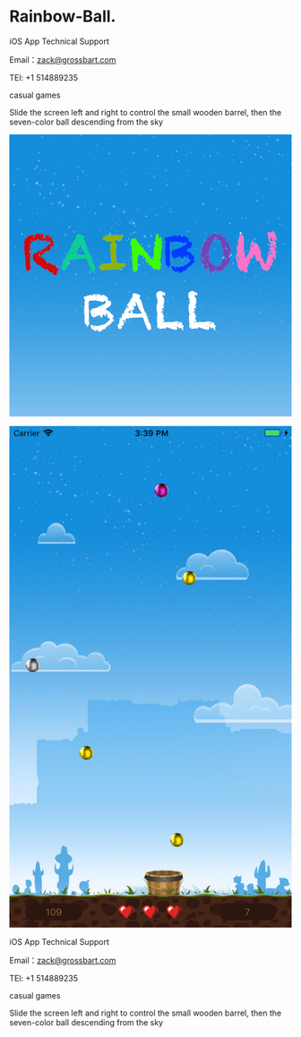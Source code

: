 # Rainbow-Ball.

iOS App Technical Support

Email：zack@grossbart.com

TEl: +1 514889235

casual games

Slide the screen left and right to control the small wooden barrel, then the seven-color ball descending from the sky

![image](https://github.com/MMK460/Rainbow-Ball./blob/master/background.png)

![image](https://github.com/MMK460/Rainbow-Ball./blob/master/Simulator%20Screen%20Shot%20-%20iPhone%208%20Plus%20-%202018-11-07%20at%2015.39.37.png)

iOS App Technical Support

Email：zack@grossbart.com

TEl: +1 514889235

casual games

Slide the screen left and right to control the small wooden barrel, then the seven-color ball descending from the sky
